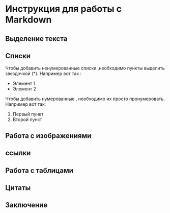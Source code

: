 # Инструкция для работы с Markdown 

## Выделение текста 

## Списки

Чтобы добавить ненумерованные списки ,необходимо пункты выделить звездочкой (*).
Например вот так : 
* Элемент 1
* Элемент 2 

Чтобы добавить нумерованные , необходимо их просто пронумеровать.
Например вот так: 
1. Первый пункт 
2. Второй пункт 


## Работа с изображениями 

## ссылки 

## Работа с таблицами 

## Цитаты 

## Заключение 